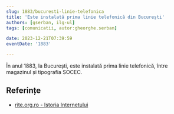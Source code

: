 ```yaml
---
slug: 1883/bucuresti-linie-telefonica
title: 'Este instalată prima linie telefonică din București'
authors: [gserban, ilg-ul]
tags: [comunicatii, autor:gheorghe.serban]

date: 2023-12-21T07:39:59
eventDate: '1883'

---
```


În anul 1883, la București, este instalată prima linie telefonică,
între magazinul și tipografia SOCEC.

<!-- truncate -->

## Referințe

- [rite.org.ro - Istoria Internetului](https://rite.org.ro/istoria-internetului/)
